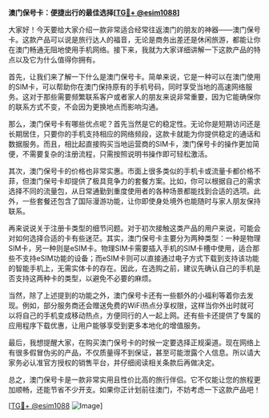 **澳门保号卡：便捷出行的最佳选择[[TG💪+ @esim1088](https://t.me/s/esim1088)]**

大家好！今天要给大家介绍一款非常适合经常往返澳门的朋友的神器——澳门保号卡。这款产品可以说是旅行达人的福音，无论是商务出差还是休闲旅游，都能让你在澳门畅通无阻地使用手机网络。接下来，我就为大家详细讲解一下这款产品的特点以及它为什么值得你拥有。

首先，让我们来了解一下什么是澳门保号卡。简单来说，它是一种可以在澳门使用的SIM卡，可以帮助你在澳门保持原有的手机号码，同时享受当地的高速网络服务。这对于那些需要频繁联系客户或者家人的朋友来说非常重要，因为它能确保你的联系方式不变，不会因为更换地点而影响沟通。

那么，澳门保号卡有哪些优点呢？首先当然是它的稳定性。无论你是短期访问还是长期居住，只要你的手机支持相应的网络频段，这款卡就能为你提供稳定的通话和数据服务。而且，相比起直接购买当地运营商的SIM卡，澳门保号卡的操作更加简便，不需要复杂的注册流程，只需按照说明书操作即可轻松激活。

其次，澳门保号卡的价格也非常实惠。市面上很多类似的手机卡或流量卡都价格不菲，但澳门保号卡却提供了极具竞争力的套餐方案。比如，你可以根据自己的需求选择不同的流量包，从日常通勤到重度使用者的各种场景都能找到合适的选项。此外，一些套餐还包含了国际漫游功能，让你即使身处境外也能随时与家人朋友保持联系。

再来说说关于注册卡类型的细节问题。对于初次接触这类产品的用户来说，可能会对如何选择合适的卡有些迷茫。其实，澳门保号卡主要分为两种类型：一种是物理SIM卡，另一种则是eSIM卡。物理SIM卡需要插入手机的SIM卡槽中使用，适合那些不支持eSIM功能的设备；而eSIM卡则可以直接通过电子方式下载到支持该功能的智能手机上，无需实体卡的存在。因此，在选购之前，建议先确认自己的手机是否支持这两种卡的类型，以避免不必要的麻烦。

当然，除了上述提到的功能之外，澳门保号卡还有一些额外的小福利等着你去发现。例如，部分服务商还会赠送免费的WiFi热点分享权限，这样当你外出时就可以将自己的手机变成移动热点，方便同行的人一起上网。还有些卡还提供了专属的应用程序下载优惠，让用户能够享受到更多本地化的增值服务。

最后，我想提醒大家，在购买澳门保号卡的时候一定要选择正规渠道。现在网络上有很多假冒伪劣的产品，不仅质量得不到保证，甚至可能泄露个人信息。所以请大家务必认准官方授权的销售平台，并仔细阅读相关条款后再做决定。

总之，澳门保号卡是一款非常实用且性价比高的旅行伴侣。它不仅能让您的旅程更加顺畅，还能节省不少开支。如果你正计划前往澳门，不妨考虑一下这款产品吧！

[[TG💪+ @esim1088](https://t.me/s/esim1088) ![Image](https://i.postimg.cc/4NQfJmqS/Snipaste-2025-05-13-00-14-12.png)]